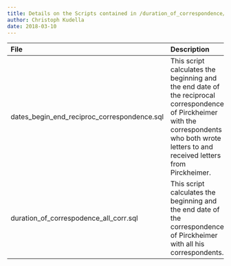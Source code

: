 ```yaml
---
title: Details on the Scripts contained in /duration_of_correspondence/
author: Christoph Kudella
date: 2018-03-10
---
```

| File | Description |
| :------------- | :------------- |
| dates_begin_end_reciproc_correspondence.sql | This script calculates the beginning and the end date of the reciprocal correspondence of Pirckheimer with the correspondents who both wrote letters to and received letters from Pirckheimer. |
| duration_of_correspodence_all_corr.sql | This script calculates the beginning and the end date of the correspondence of Pirckheimer with all his correspondents. |
